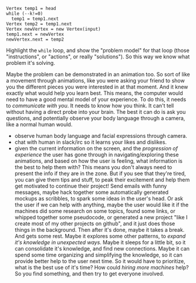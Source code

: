 
```
Vertex temp1 = head
while (--k!=0)
  temp1 = temp1.next
Vertex temp2 = temp1.next
Vertex newVertex = new Vertex(input)
temp1.next = newVertex
newVertex.next = temp2
```

Highlight the `while` loop, and show the "problem model" for that loop (those "instructions", or "actions", or really "solutions"). So this way we know what problem it's solving.

Maybe the problem can be demonstrated in an animation too. So sort of like a movement through animations, like you were asking your friend to show you the different pieces you were interested in at that moment. And it knew exactly what would help you learn best. This means, the computer would need to have a good mental model of your experience. To do this, it needs to _communicate with you_. It needs to know how you think. It can't tell without having a direct probe into your brain. The best it can do is ask you questions, and potentially observe your body language through a camera, like a normal human would.

- observe human body language and facial expressions through camera.
- chat with human in slack/irc so it learns your likes and dislikes.
- given the current information on the screen, and the _progression of experience_ the user has gone through in navigating/exploring these animations, and based on how the user is feeling, what information is the best to help them with? This means you don't always need to present the info if they are in the zone. But if you see that they're tired, you can give them tips and stuff, to peak their excitement and help them get motivated to continue their project! Send emails with funny messages, maybe hack together some automatically generated mockups as scribbles, to spark some ideas in the user's head. Or ask the user if we can help with anything, maybe the user would like it if the machines did some research on some topics, found some links, or whipped together some pseudocode, or generated a new project "like I create most of my other projects on github", and it just does those things in the background. Then after it's done, maybe it takes a break. And gets some rest. Maybe it explores some other patterns, to _expand it's knowledge in unexpected ways_. Maybe it sleeps for a little bit, so it can consolidate it's knowledge, and find new connections. Maybe it can spend some time organizing and simplifying the knowledge, so it can provide better help to the user next time. So it would have to prioritize, what is the best use of it's time? How could _hiring more machines_ help? So you find something, and then try to get everyone involved.
